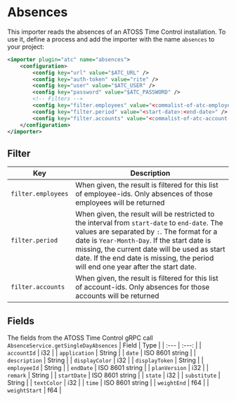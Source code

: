 # Absences
This importer reads the absences of an ATOSS Time Control installation.
To use it, define a process and add the importer with the name `absences` to your project:
```xml
<importer plugin="atc" name="absences">
    <configuration>
        <config key="url" value="$ATC_URL" />
        <config key="auth-token" value="rite" />
        <config key="user" value="$ATC_USER" />
        <config key="password" value="$ATC_PASSWORD" />
        <!-- Filters -->
        <config key="filter.employees" value="<commalist-of-atc-employee-ids>" />
        <config key="filter.period" value="<start-date>:<end-date>" />
        <config key="filter.accounts" value="<commalist-of-atc-account-ids>" />
    </configuration>
</importer>
```
## Filter
| Key | Description |
| --- | --- | 
| `filter.employees` | When given, the result is filtered for this list of employee-ids. Only absences of those employees will be returned  |
| `filter.period` | When given, the result will be restricted to the interval from `start-date` to `end-date`. The values are separated by `:`. The format for a date is `Year-Month-Day`. If the start date is missing, the current date will be used as start date. If the end date is missing, the period will end one year after the start date.
| `filter.accounts` | When given, the result is filtered for this list of account-ids. Only absences for those accounts will be returned |

## Fields
The fields from the ATOSS Time Control gRPC call `AbsenceService.getSingleDayAbsences`
| Field | Type |
| :--- | :---: |
| `accountId` | i32 |
| `application` | String |
| `date` | ISO 8601 string |
| `description` | String |
| `displayColor` | i32 |
| `displayToken` | String |
| `employeeId` | String |
| `endDate` | ISO 8601 string |
| `planVersion` | i32 |
| `remark` | String |
| `startDate` | ISO 8601 string |
| `state` | i32 |
| `substitute` | String |
| `textColor` | i32 |
| `time` | ISO 8601 string |
| `weightEnd` | f64 |
| `weightStart` | f64 |

